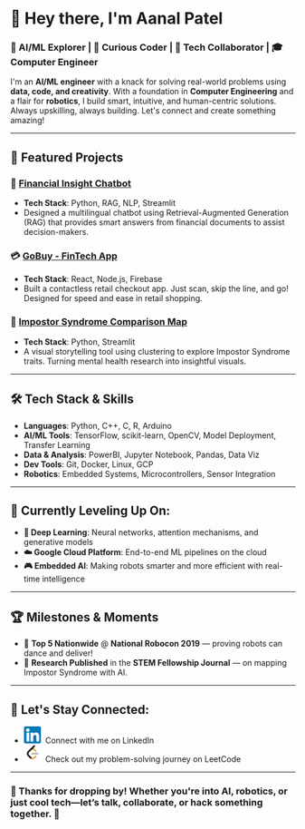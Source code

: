 <!-- Title Section -->
# 👋 Hey there, I'm Aanal Patel

### 🤖 AI/ML Explorer | 🧠 Curious Coder | 🤝 Tech Collaborator | 🎓 Computer Engineer

I'm an **AI/ML engineer** with a knack for solving real-world problems using **data, code, and creativity**. With a foundation in **Computer Engineering** and a flair for **robotics**, I build smart, intuitive, and human-centric solutions. Always upskilling, always building. Let's connect and create something amazing!

---

<!-- Current Projects Section -->
## 🚀 Featured Projects

### 🤖 **[Financial Insight Chatbot](https://github.com/NILodio/rag-chatbot-banks)**
- **Tech Stack**: Python, RAG, NLP, Streamlit
- Designed a multilingual chatbot using Retrieval-Augmented Generation (RAG) that provides smart answers from financial documents to assist decision-makers.

### 💳 **[GoBuy - FinTech App](https://github.com/Aanalpatel99/GoBuy)**
- **Tech Stack**: React, Node.js, Firebase
- Built a contactless retail checkout app. Just scan, skip the line, and go! Designed for speed and ease in retail shopping.

### 🧠 **[Impostor Syndrome Comparison Map](https://github.com/Aanalpatel99/impostor-syndrome-comparison-map)**
- **Tech Stack**: Python, Streamlit
- A visual storytelling tool using clustering to explore Impostor Syndrome traits. Turning mental health research into insightful visuals.

---

<!-- Skills Section -->
## 🛠️ Tech Stack & Skills

- **Languages**: Python, C++, C, R, Arduino
- **AI/ML Tools**: TensorFlow, scikit-learn, OpenCV, Model Deployment, Transfer Learning
- **Data & Analysis**: PowerBI, Jupyter Notebook, Pandas, Data Viz
- **Dev Tools**: Git, Docker, Linux, GCP
- **Robotics**: Embedded Systems, Microcontrollers, Sensor Integration

---

<!-- Learning Section -->
## 🌱 Currently Leveling Up On:

- **🤖 Deep Learning**: Neural networks, attention mechanisms, and generative models
- **☁️ Google Cloud Platform**: End-to-end ML pipelines on the cloud
- **🎮 Embedded AI**: Making robots smarter and more efficient with real-time intelligence

---

<!-- Achievements Section -->
## 🏆 Milestones & Moments

- 🥇 **Top 5 Nationwide** @ **National Robocon 2019** — proving robots can dance and deliver!
- 🧪 **Research Published** in the **STEM Fellowship Journal** — on mapping Impostor Syndrome with AI.

---

## 📢 Let's Stay Connected:

- <a href="https://www.linkedin.com/in/aanalpatel21/"><img src="images/linkedin.png" width="30" height="30" /></a> &nbsp;Connect with me on LinkedIn  
- <a href="https://leetcode.com/u/Aanal_patel/"><img src="images/leetcode.png" width="30" height="30" /></a> &nbsp;Check out my problem-solving journey on LeetCode

---

<!-- Footer Section -->
### 💬 Thanks for dropping by! Whether you're into AI, robotics, or just cool tech—let’s talk, collaborate, or hack something together. 🚀
